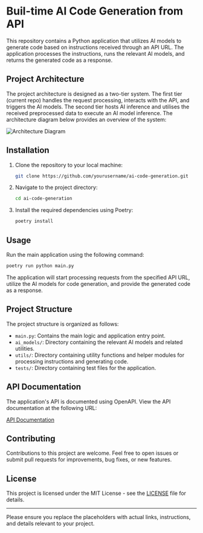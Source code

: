 # Buil-time AI Code Generation from API

This repository contains a Python application that utilizes AI models to generate code based on instructions received through an API URL. The application processes the instructions, runs the relevant AI models, and returns the generated code as a response. 

## Project Architecture

The project architecture is designed as a two-tier system. The first tier (current repo) handles the request processing, interacts with the API, and triggers the AI models. The second tier hosts AI inference and utilises the received preprocessed data to execute an AI model inference. The architecture diagram below provides an overview of the system:

![Architecture Diagram](./architecture/architecture_diagram.png)



## Installation

1. Clone the repository to your local machine:

   ```bash
   git clone https://github.com/yourusername/ai-code-generation.git
   ```

2. Navigate to the project directory:

   ```bash
   cd ai-code-generation
   ```

3. Install the required dependencies using Poetry:

   ```bash
   poetry install
   ```

## Usage

Run the main application using the following command:

```bash
poetry run python main.py
```

The application will start processing requests from the specified API URL, utilize the AI models for code generation, and provide the generated code as a response.

## Project Structure

The project structure is organized as follows:

- `main.py`: Contains the main logic and application entry point.
- `ai_models/`: Directory containing the relevant AI models and related utilities.
- `utils/`: Directory containing utility functions and helper modules for processing instructions and generating code.
- `tests/`: Directory containing test files for the application.

## API Documentation

The application's API is documented using OpenAPI. View the API documentation at the following URL:

[API Documentation](https://yourapidocumentationurl.com)

## Contributing

Contributions to this project are welcome. Feel free to open issues or submit pull requests for improvements, bug fixes, or new features.

## License

This project is licensed under the MIT License - see the [LICENSE](LICENSE) file for details.

---

Please ensure you replace the placeholders with actual links, instructions, and details relevant to your project.